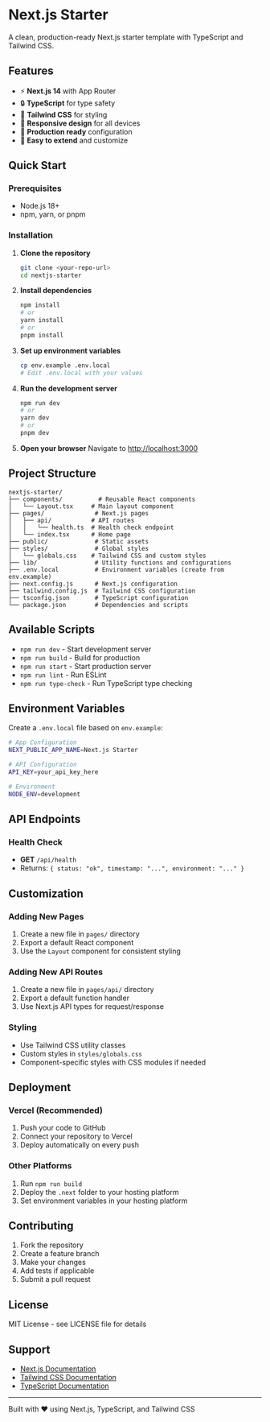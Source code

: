 # Next.js Starter

A clean, production-ready Next.js starter template with TypeScript and Tailwind CSS.

## Features

- ⚡ **Next.js 14** with App Router
- 🔒 **TypeScript** for type safety
- 🎨 **Tailwind CSS** for styling
- 📱 **Responsive design** for all devices
- 🚀 **Production ready** configuration
- 🔧 **Easy to extend** and customize

## Quick Start

### Prerequisites

- Node.js 18+ 
- npm, yarn, or pnpm

### Installation

1. **Clone the repository**
   ```bash
   git clone <your-repo-url>
   cd nextjs-starter
   ```

2. **Install dependencies**
   ```bash
   npm install
   # or
   yarn install
   # or
   pnpm install
   ```

3. **Set up environment variables**
   ```bash
   cp env.example .env.local
   # Edit .env.local with your values
   ```

4. **Run the development server**
   ```bash
   npm run dev
   # or
   yarn dev
   # or
   pnpm dev
   ```

5. **Open your browser**
   Navigate to [http://localhost:3000](http://localhost:3000)

## Project Structure

```
nextjs-starter/
├── components/          # Reusable React components
│   └── Layout.tsx     # Main layout component
├── pages/              # Next.js pages
│   ├── api/           # API routes
│   │   └── health.ts  # Health check endpoint
│   └── index.tsx      # Home page
├── public/             # Static assets
├── styles/             # Global styles
│   └── globals.css    # Tailwind CSS and custom styles
├── lib/                # Utility functions and configurations
├── .env.local          # Environment variables (create from env.example)
├── next.config.js      # Next.js configuration
├── tailwind.config.js  # Tailwind CSS configuration
├── tsconfig.json       # TypeScript configuration
└── package.json        # Dependencies and scripts
```

## Available Scripts

- `npm run dev` - Start development server
- `npm run build` - Build for production
- `npm run start` - Start production server
- `npm run lint` - Run ESLint
- `npm run type-check` - Run TypeScript type checking

## Environment Variables

Create a `.env.local` file based on `env.example`:

```bash
# App Configuration
NEXT_PUBLIC_APP_NAME=Next.js Starter

# API Configuration
API_KEY=your_api_key_here

# Environment
NODE_ENV=development
```

## API Endpoints

### Health Check
- **GET** `/api/health`
- Returns: `{ status: "ok", timestamp: "...", environment: "..." }`

## Customization

### Adding New Pages
1. Create a new file in `pages/` directory
2. Export a default React component
3. Use the `Layout` component for consistent styling

### Adding New API Routes
1. Create a new file in `pages/api/` directory
2. Export a default function handler
3. Use Next.js API types for request/response

### Styling
- Use Tailwind CSS utility classes
- Custom styles in `styles/globals.css`
- Component-specific styles with CSS modules if needed

## Deployment

### Vercel (Recommended)
1. Push your code to GitHub
2. Connect your repository to Vercel
3. Deploy automatically on every push

### Other Platforms
1. Run `npm run build`
2. Deploy the `.next` folder to your hosting platform
3. Set environment variables in your hosting platform

## Contributing

1. Fork the repository
2. Create a feature branch
3. Make your changes
4. Add tests if applicable
5. Submit a pull request

## License

MIT License - see LICENSE file for details

## Support

- [Next.js Documentation](https://nextjs.org/docs)
- [Tailwind CSS Documentation](https://tailwindcss.com/docs)
- [TypeScript Documentation](https://www.typescriptlang.org/docs)

---

Built with ❤️ using Next.js, TypeScript, and Tailwind CSS
